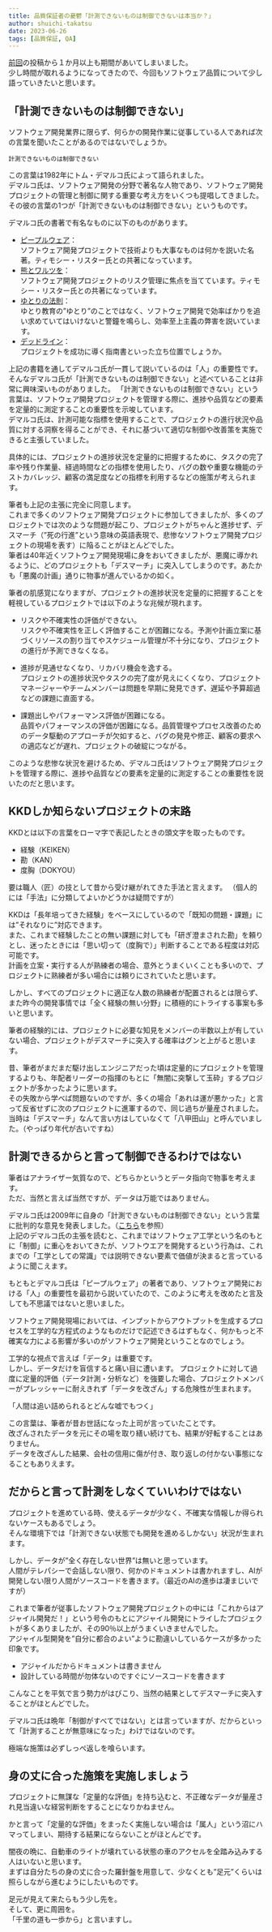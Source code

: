 ```yaml
---
title: 品質保証者の憂鬱「計測できないものは制御できないは本当か？」
author: shuichi-takatsu
date: 2023-06-26
tags: [品質保証, QA]
---
```


[前回](/blogs/2023/05/08/melancholy-of-qaer-05/)の投稿から１か月以上も期間があいてしまいました。  
少し時間が取れるようになってきたので、今回もソフトウェア品質について少し語っていきたいと思います。

## 「計測できないものは制御できない」

ソフトウェア開発業界に限らず、何らかの開発作業に従事している人であれば次の言葉を聞いたことがあるのではないでしょうか。

`計測できないものは制御できない`

この言葉は1982年にトム・デマルコ氏によって語られました。  
デマルコ氏は、ソフトウェア開発の分野で著名な人物であり、ソフトウェア開発プロジェクトの管理と制御に関する重要な考え方をいくつも提唱してきました。  
その彼の言葉の1つが「計測できないものは制御できない」というものです。

デマルコ氏の書著で有名なものに以下のものがあります。  
- [ピープルウェア](https://www.amazon.co.jp/dp/4822285243/)：  
ソフトウェア開発プロジェクトで技術よりも大事なものは何かを説いた名著。ティモシー・リスター氏との共著になっています。
- [熊とワルツを](https://www.amazon.co.jp/dp/4822281868/)：  
ソフトウェア開発プロジェクトのリスク管理に焦点を当てています。ティモシー・リスター氏との共著になっています。
- [ゆとりの法則](https://www.amazon.co.jp/dp/4822281116/)：  
ゆとり教育の”ゆとり”のことではなく、ソフトウェア開発で効率ばかりを追い求めていてはいけないと警鐘を鳴らし、効率至上主義の弊害を説いています。  
- [デッドライン](https://www.amazon.co.jp/dp/4822280535/)：  
プロジェクトを成功に導く指南書といった立ち位置でしょうか。

上記の書籍を通してデマルコ氏が一貫して説いているのは「人」の重要性です。  
そんなデマルコ氏が「計測できないものは制御できない」と述べていることは非常に興味深いものがありました。
「計測できないものは制御できない」という言葉は、ソフトウェア開発プロジェクトを管理する際に、進捗や品質などの要素を定量的に測定することの重要性を示唆しています。  
デマルコ氏は、計測可能な指標を使用することで、プロジェクトの進行状況や品質に対する洞察を得ることができ、それに基づいて適切な制御や改善策を実施できると主張していました。  

具体的には、プロジェクトの進捗状況を定量的に把握するために、タスクの完了率や残り作業量、経過時間などの指標を使用したり、バグの数や重要な機能のテストカバレッジ、顧客の満足度などの指標を利用するなどの施策が考えられます。  

筆者も上記の主張に完全に同意します。  
これまで多くのソフトウェア開発プロジェクトに参加してきましたが、多くのプロジェクトでは次のような問題が起こり、プロジェクトがちゃんと進捗せず、デスマーチ（”死の行進”という意味の英語表現で、悲惨なソフトウェア開発プロジェクトの現場を表す）に陥ることがほとんどでした。  
筆者は40年近くソフトウェア開発現場に身をおいてきましたが、悪魔に導かれるように、どのプロジェクトも「デスマーチ」に突入してしまうのです。あたかも「悪魔の計画」通りに物事が進んでいるかの如く。   

筆者の肌感覚になりますが、プロジェクトの進捗状況を定量的に把握することを軽視しているプロジェクトでは以下のような兆候が現れます。  

- リスクや不確実性の評価ができない。  
リスクや不確実性を正しく評価することが困難になる。予測や計画立案に基づくリソースの割り当てやスケジュール管理が不十分になり、プロジェクトの進行が予測できなくなる。

- 進捗が見通せなくなり、リカバリ機会を逸する。  
プロジェクトの進捗状況やタスクの完了度が見えにくくなり、プロジェクトマネージャーやチームメンバーは問題を早期に発見できず、遅延や予算超過などの課題に直面する。

- 課題出しやパフォーマンス評価が困難になる。  
品質やパフォーマンスの評価が困難になる。品質管理やプロセス改善のためのデータ駆動のアプローチが欠如すると、バグの発見や修正、顧客の要求への適応などが遅れ、プロジェクトの破綻につながる。

このような悲惨な状況を避けるため、デマルコ氏はソフトウェア開発プロジェクトを管理する際に、進捗や品質などの要素を定量的に測定することの重要性を説いたのだと思います。

## KKDしか知らないプロジェクトの末路

KKDとは以下の言葉をローマ字で表記したときの頭文字を取ったものです。  

- 経験（KEIKEN）
- 勘（KAN）
- 度胸（DOKYOU）

要は職人（匠）の技として昔から受け継がれてきた手法と言えます。
（個人的には「手法」に分類してよいかどうかは疑問ですが）

KKDは「長年培ってきた経験」をベースにしているので「既知の問題・課題」には”それなりに”対応できます。  
また、これまで経験したことの無い課題に対しても「研ぎ澄まされた勘」を頼りとし、迷ったときには「思い切って（度胸で）」判断することである程度は対応可能です。  
計画を立案・実行する人が熟練者の場合、意外とうまくいくことも多いので、プロジェクトに熟練者が多い場合には頼りにされていたと思います。

しかし、すべてのプロジェクトに適正な人数の熟練者が配置されるとは限らず、また昨今の開発事情では「全く経験の無い分野」に積極的にトライする事案も多いと思います。

筆者の経験的には、プロジェクトに必要な知見をメンバーの半数以上が有していない場合、プロジェクトがデスマーチに突入する確率はグンと上がると思います。

昔、筆者がまだまだ駆け出しエンジニアだった頃は定量的にプロジェクトを管理するよりも、年配者リーダーの指揮のもとに「無闇に突撃して玉砕」するプロジェクトが多かったように思います。  
その失敗から学べば問題ないのですが、多くの場合「あれは運が悪かった」と言って反省せずに次のプロジェクトに進軍するので、同じ過ちが量産されました。  
当時は「デスマーチ」なんて言い方はしていなくて「八甲田山」と呼んでいました。（やっぱり年代が古いですね）  

## 計測できるからと言って制御できるわけではない

筆者はアナライザー気質なので、どちらかというとデータ指向で物事を考えます。  
ただ、当然と言えば当然ですが、データは万能ではありません。  

デマルコ氏は2009年に自身の「計測できないものは制御できない」という言葉に批判的な意見を発表しました。（[こちら](https://www.infoq.com/jp/news/2009/08/demarco-software-engineering-/)を参照）  
上記のデマルコ氏の主張を読むと、これまではソフトウェア工学という名のもとに「制御」に重心をおいてきたが、ソフトウエアを開発するという行為は、これまでの「工学としての常識」では説明できない要素で価値が決まると言っているように聞こえます。  

もともとデマルコ氏は「ピープルウェア」の著者であり、ソフトウェア開発における「人」の重要性を最初から説いていたので、このように考えを改めたと言及しても不思議ではないと思いました。

ソフトウェア開発現場においては、インプットからアウトプットを生成するプロセスを工学的な方程式のようなものだけで記述できるはずもなく、何かもっと不確実な力による影響が多いのがソフトウェア開発ということなのでしょう。

工学的な視点で言えば「データ」は重要です。  
しかし、データだけを盲信すると痛い目に遭います。
プロジェクトに対して過度に定量的評価（データ計測・分析など）を強要した場合、プロジェクトメンバーがプレッシャーに耐えきれず「データを改ざん」する危険性が生まれます。  

「人間は追い詰められるとどんな嘘でもつく」

この言葉は、筆者が昔お世話になった上司が言っていたことです。  
改ざんされたデータを元にその場を取り繕い続けても、結果が好転することはありません。  
データを改ざんした結果、会社の信用に傷が付き、取り返しの付かない事態になることもありえます。

## だからと言って計測をしなくていいわけではない

プロジェクトを進めている時、使えるデータが少なく、不確実な情報しか得られないケースもあるでしょう。  
そんな環境下では「計測できない状態でも開発を進めるしかない」状況が生まれます。  

しかし、データが”全く存在しない世界”は無いと思っています。  
人間がテレパシーで会話しない限り、何かのドキュメントは書かれますし、AIが開発しない限り人間がソースコードを書きます。（最近のAIの進歩は凄まじいですが）  

これまで筆者が従事したソフトウェア開発プロジェクトの中には「これからはアジャイル開発だ！」という号令のもとにアジャイル開発にトライしたプロジェクトが多くありましたが、その90％以上がうまくいきませんでした。  
アジャイル型開発を”自分に都合のよい”ように勘違いしているケースが多かった印象です。  
- アジャイルだからドキュメントは書きません
- 設計している時間が勿体ないのですぐにソースコードを書きます

こんなことを平気で言う勢力がはびこり、当然の結果としてデスマーチに突入することがほとんどでした。

デマルコ氏は晩年「制御がすべてではない」とは言っていますが、だからといって「計測することが無意味になった」わけではないのです。

極端な施策は必ずしっぺ返しを喰らいます。  

## 身の丈に合った施策を実施しましょう

プロジェクトに無謀な「定量的な評価」を持ち込むと、不正確なデータが量産され見当違いな経営判断をすることになりかねません。  

かと言って「定量的な評価」をまったく実施しない場合は「属人」という沼にハマってしまい、期待する結果にならないことがほとんどです。  

闇夜の晩に、自動車のライトが壊れている状態の車のアクセルを全踏み込みする人はいないと思います。  
まずは自分たちの身の丈に合った羅針盤を用意して、少なくとも”足元”くらいは照らしながら進むようにしたいものです。  

足元が見えて来たらもう少し先を。  
そして、更に周囲を。  
「千里の道も一歩から」と言いますし。
